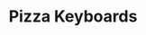 ---
title: Pizza Keyboards
type: guests
slug: guests/pizzakeyboards
linkedin: https://www.linkedin.com/company/pizza-keyboards/about/
medium: 
twitter: 
github: 
instagram: https://www.instagram.com/pizzakeyboards/
site: https://keyboards.pizza/
layout: "guestPage"
image: pizza_keyboards.jpg
bio: "Premium Keyboards Manufacturer, based in Italy 🇮🇹 🍕"
episodes:
    "Pointer[66]: 🍕 Pizza, tastiere e mandolino con Pizza Keyboards": "/p/pointer66-pizza-tastiere-e-mandolino-con-pizza-keyboards/"
---